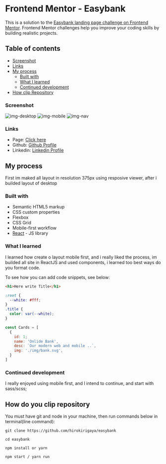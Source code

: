 # Frontend Mentor - Easybank

This is a solution to the [Easybank landing page challenge on Frontend Mentor](https://www.frontendmentor.io/challenges/easybank-landing-page-WaUhkoDN). Frontend Mentor challenges help you improve your coding skills by building realistic projects. 

## Table of contents

  - [Screenshot](#screenshot)
  - [Links](#links)
- [My process](#my-process)
  - [Built with](#built-with)
  - [What I learned](#what-i-learned)
  - [Continued development](#continued-development)
- [How clip Repository](#how-do-you-clip-repository)


### Screenshot

![img-desktop](https://i.imgur.com/QFd7j7i.png)
![img-mobile](https://i.imgur.com/mLXUJpA.png)
![img-nav](https://i.imgur.com/agpazJn.png)

### Links

- Page: [Click here](https://easybank-hirokirigaya.vercel.app/)
- Github: [Github Profile](https://github.com/hirokirigaya)
- Linkedin: [Linkedin Profile](https://www.linkedin.com/in/daniel-junio-0832481bb/)

## My process

First im maked all layout in resolution 375px using resposive viewer, after i builded layout of desktop

### Built with

- Semantic HTML5 markup
- CSS custom properties
- Flexbox
- CSS Grid
- Mobile-first workflow
- [React](https://reactjs.org/) - JS library

### What I learned

I learned how create o layout mobile first, and i really liked the process, im builded all site in ReactJS and used components, i learned too best ways do you format code.

To see how you can add code snippets, see below:

```html
<h1>Here write Title</h1>
```
```css
:root {
  --white: #fff;
}
.title {
  color: var(--white);
}
```
```js
const Cards = [
  {
    id: 1;
    name: 'Onlide Bank',
    desc: `Our modern web and mobile ..`,
    img: './img/bank.svg',
  }
]
```

### Continued development

I really enjoyed using mobile first, and I intend to continue, and start with sass/scss;

## How do you clip repository

You must have git and node in your machine, then run commands below in terminal(line command): 

```
git clone https://github.com/hirokirigaya/easybank

cd easybank

npm install or yarn

npm start / yarn run

```